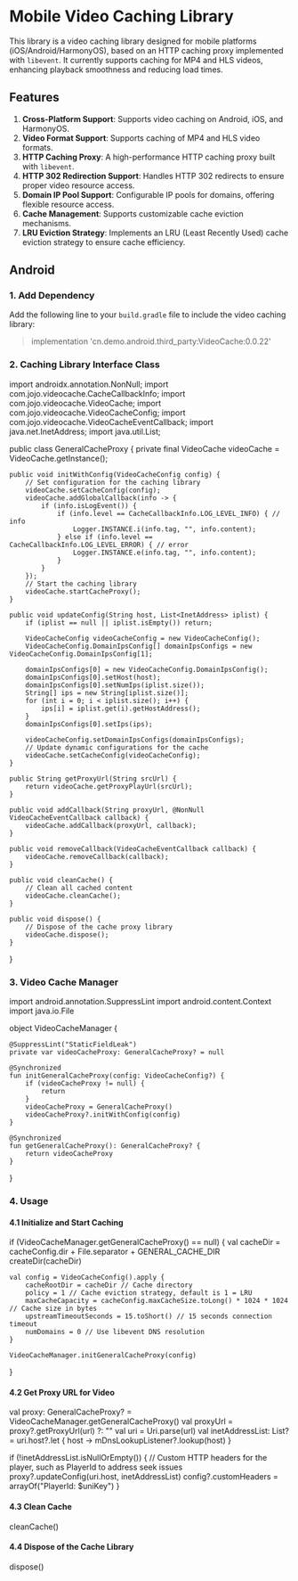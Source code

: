 # Mobile Video Caching Library

This library is a video caching library designed for mobile platforms (iOS/Android/HarmonyOS), based on an HTTP caching proxy implemented with `libevent`. It currently supports caching for MP4 and HLS videos, enhancing playback smoothness and reducing load times.

## Features

1. **Cross-Platform Support**: Supports video caching on Android, iOS, and HarmonyOS.
2. **Video Format Support**: Supports caching of MP4 and HLS video formats.
3. **HTTP Caching Proxy**: A high-performance HTTP caching proxy built with `libevent`.
4. **HTTP 302 Redirection Support**: Handles HTTP 302 redirects to ensure proper video resource access.
5. **Domain IP Pool Support**: Configurable IP pools for domains, offering flexible resource access.
6. **Cache Management**: Supports customizable cache eviction mechanisms.
7. **LRU Eviction Strategy**: Implements an LRU (Least Recently Used) cache eviction strategy to ensure cache efficiency.

## Android 

### 1. Add Dependency

Add the following line to your `build.gradle` file to include the video caching library:

> implementation 'cn.demo.android.third_party:VideoCache:0.0.22'


### 2. Caching Library Interface Class

import androidx.annotation.NonNull;
import com.jojo.videocache.CacheCallbackInfo;
import com.jojo.videocache.VideoCache;
import com.jojo.videocache.VideoCacheConfig;
import com.jojo.videocache.VideoCacheEventCallback;
import java.net.InetAddress;
import java.util.List;

public class GeneralCacheProxy {
    private final VideoCache videoCache = VideoCache.getInstance();

    public void initWithConfig(VideoCacheConfig config) {
        // Set configuration for the caching library
        videoCache.setCacheConfig(config);
        videoCache.addGlobalCallback(info -> {
            if (info.isLogEvent()) {
                if (info.level == CacheCallbackInfo.LOG_LEVEL_INFO) { // info
                    Logger.INSTANCE.i(info.tag, "", info.content);
                } else if (info.level == CacheCallbackInfo.LOG_LEVEL_ERROR) { // error
                    Logger.INSTANCE.e(info.tag, "", info.content);
                }
            }
        });
        // Start the caching library
        videoCache.startCacheProxy();
    }

    public void updateConfig(String host, List<InetAddress> iplist) {
        if (iplist == null || iplist.isEmpty()) return;

        VideoCacheConfig videoCacheConfig = new VideoCacheConfig();
        VideoCacheConfig.DomainIpsConfig[] domainIpsConfigs = new VideoCacheConfig.DomainIpsConfig[1];

        domainIpsConfigs[0] = new VideoCacheConfig.DomainIpsConfig();
        domainIpsConfigs[0].setHost(host);
        domainIpsConfigs[0].setNumIps(iplist.size());
        String[] ips = new String[iplist.size()];
        for (int i = 0; i < iplist.size(); i++) {
            ips[i] = iplist.get(i).getHostAddress();
        }
        domainIpsConfigs[0].setIps(ips);

        videoCacheConfig.setDomainIpsConfigs(domainIpsConfigs);
        // Update dynamic configurations for the cache
        videoCache.setCacheConfig(videoCacheConfig);
    }

    public String getProxyUrl(String srcUrl) {
        return videoCache.getProxyPlayUrl(srcUrl);
    }

    public void addCallback(String proxyUrl, @NonNull VideoCacheEventCallback callback) {
        videoCache.addCallback(proxyUrl, callback);
    }

    public void removeCallback(VideoCacheEventCallback callback) {
        videoCache.removeCallback(callback);
    }

    public void cleanCache() {
        // Clean all cached content
        videoCache.cleanCache();
    }

    public void dispose() {
        // Dispose of the cache proxy library
        videoCache.dispose();
    }
}

### 3. Video Cache Manager

import android.annotation.SuppressLint
import android.content.Context
import java.io.File

object VideoCacheManager {

    @SuppressLint("StaticFieldLeak")
    private var videoCacheProxy: GeneralCacheProxy? = null

    @Synchronized
    fun initGeneralCacheProxy(config: VideoCacheConfig?) {
        if (videoCacheProxy != null) {
            return
        }
        videoCacheProxy = GeneralCacheProxy()
        videoCacheProxy?.initWithConfig(config)
    }

    @Synchronized
    fun getGeneralCacheProxy(): GeneralCacheProxy? {
        return videoCacheProxy
    }
}

### 4. Usage

#### 4.1 Initialize and Start Caching

if (VideoCacheManager.getGeneralCacheProxy() == null) {
    val cacheDir = cacheConfig.dir + File.separator + GENERAL_CACHE_DIR
    createDir(cacheDir)

    val config = VideoCacheConfig().apply {
        cacheRootDir = cacheDir // Cache directory
        policy = 1 // Cache eviction strategy, default is 1 = LRU
        maxCacheCapacity = cacheConfig.maxCacheSize.toLong() * 1024 * 1024 // Cache size in bytes
        upstreamTimeoutSeconds = 15.toShort() // 15 seconds connection timeout
        numDomains = 0 // Use libevent DNS resolution
    }

    VideoCacheManager.initGeneralCacheProxy(config)
}

#### 4.2 Get Proxy URL for Video

val proxy: GeneralCacheProxy? = VideoCacheManager.getGeneralCacheProxy()
val proxyUrl = proxy?.getProxyUrl(url) ?: ""
val uri = Uri.parse(url)
val inetAddressList: List<InetAddress>? = uri.host?.let { host ->
    mDnsLookupListener?.lookup(host)
}

if (!inetAddressList.isNullOrEmpty()) {
    // Custom HTTP headers for the player, such as PlayerId to address seek issues
    proxy?.updateConfig(uri.host, inetAddressList)
    config?.customHeaders = arrayOf("PlayerId: $uniKey")
}

#### 4.3 Clean Cache

cleanCache()


#### 4.4 Dispose of the Cache Library

dispose()